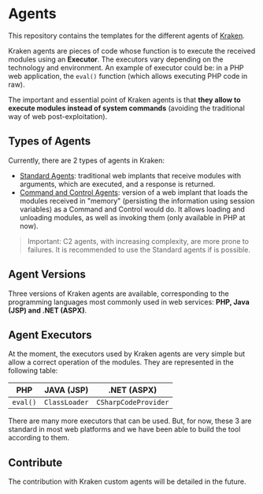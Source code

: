# Agents

This repository contains the templates for the different agents of [Kraken](https://github.com/kraken-ng/Kraken).

Kraken agents are pieces of code whose function is to execute the received modules using an **Executor**. The executors vary depending on the technology and environment. An example of executor could be: in a PHP web application, the `eval()` function (which allows executing PHP code in raw).

The important and essential point of Kraken agents is that **they allow to execute modules instead of system commands** (avoiding the traditional way of web post-exploitation).

## Types of Agents

Currently, there are 2 types of agents in Kraken:

- [Standard Agents](standard): traditional web implants that receive modules with arguments, which are executed, and a response is returned.
- [Command and Control Agents](c2): version of a web implant that loads the modules received in "memory" (persisting the information using session variables) as a Command and Control would do. It allows loading and unloading modules, as well as invoking them (only available in PHP at now).

> Important: C2 agents, with increasing complexity, are more prone to failures. It is recommended to use the Standard agents if is possible.

## Agent Versions

Three versions of Kraken agents are available, corresponding to the programming languages most commonly used in web services: **PHP, Java (JSP) and .NET (ASPX)**.

## Agent Executors

At the moment, the executors used by Kraken agents are very simple but allow a correct operation of the modules. They are represented in the following table:

|    PHP   |  JAVA (JSP)   |     .NET (ASPX)      |
|:--------:|:-------------:|:--------------------:|
| `eval()` | `ClassLoader` | `CSharpCodeProvider` |

There are many more executors that can be used. But, for now, these 3 are standard in most web platforms and we have been able to build the tool according to them.

## Contribute

The contribution with Kraken custom agents will be detailed in the future.
